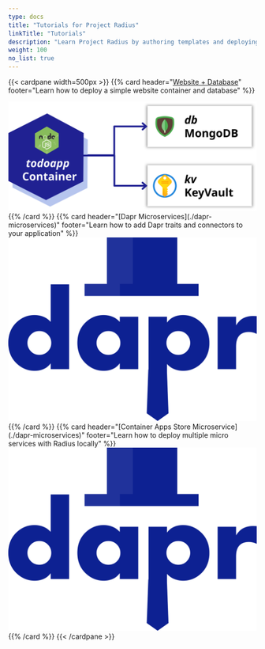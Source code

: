 ```yaml
---
type: docs
title: "Tutorials for Project Radius"
linkTitle: "Tutorials"
description: "Learn Project Radius by authoring templates and deploying working applications"
weight: 100
no_list: true
---
```


{{< cardpane width=500px >}}
{{% card header="[Website + Database](./webapp)" footer="Learn how to deploy a simple website container and database" %}}
<div class="text-center">
  <a href="./webapp">
    <img src="webapp.svg" alt="Dapr logo">
  </a>
</div>
{{% /card %}}
{{% card header="[Dapr Microservices](./dapr-microservices)" footer="Learn how to add Dapr traits and connectors to your application" %}}
<div class="text-center">
  <a href="./dapr-microservices">
    <img src="dapr-microservices.svg" alt="Dapr logo">
  </a>
</div>
{{% /card %}}
{{% card header="[Container Apps Store Microservice](./dapr-microservices)" footer="Learn how to deploy multiple micro services with Radius locally" %}}
<div class="text-center">
  <a href="./local-development">
    <img src="dapr-microservices.svg" alt="Radius logo">
  </a>
</div>
{{% /card %}}
{{< /cardpane >}}
